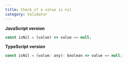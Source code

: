 ```yaml
---
title: Check if a value is nil
category: Validator
---
```


**JavaScript version**

```js
const isNil = (value) => value == null;
```

**TypeScript version**

```js
const isNil = (value: any): boolean => value == null;
```
